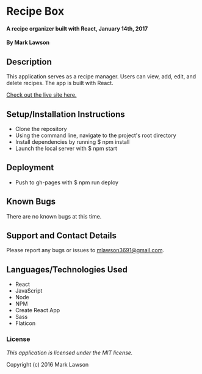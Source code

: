 # Recipe Box

#### A recipe organizer built with React, January 14th, 2017

#### By Mark Lawson

## Description

This application serves as a recipe manager. Users can view, add, edit, and delete recipes. The app is built with React.

[Check out the live site here.](https://mlawson3691.github.io/recipe-box/)

## Setup/Installation Instructions

* Clone the repository
* Using the command line, navigate to the project's root directory
* Install dependencies by running $ npm install
* Launch the local server with $ npm start

## Deployment

* Push to gh-pages with $ npm run deploy

## Known Bugs

There are no known bugs at this time.

## Support and Contact Details

Please report any bugs or issues to mlawson3691@gmail.com.

## Languages/Technologies Used

* React
* JavaScript
* Node
* NPM
* Create React App
* Sass
* Flaticon

### License

*This application is licensed under the MIT license.*

Copyright (c) 2016 Mark Lawson
